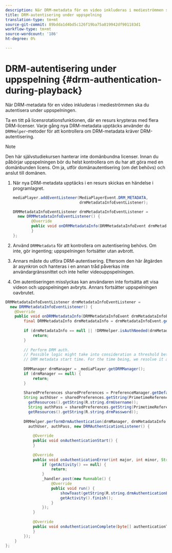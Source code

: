 ```yaml
---
description: När DRM-metadata för en video inkluderas i medieströmmen ska du autentisera under uppspelningen.
title: DRM-autentisering under uppspelning
translation-type: tm+mt
source-git-commit: 89bdda1d4bd5c126f19ba75a819942df901183d1
workflow-type: tm+mt
source-wordcount: '186'
ht-degree: 0%

---
```



# DRM-autentisering under uppspelning {#drm-authentication-during-playback}

När DRM-metadata för en video inkluderas i medieströmmen ska du autentisera under uppspelningen.

Ta en titt på licensrotationsfunktionen, där en resurs krypteras med flera DRM-licenser. Varje gång nya DRM-metadata upptäcks använder du `DRMHelper`-metoder för att kontrollera om DRM-metadata kräver DRM-autentisering.

>[!NOTE]
>
>Den här självstudiekursen hanterar inte domänbundna licenser. Innan du påbörjar uppspelningen bör du helst kontrollera om du har att göra med en domänbunden licens. Om ja, utför domänautentisering (om det behövs) och anslut till domänen.

1. När nya DRM-metadata upptäcks i en resurs skickas en händelse i programlagret.

   ```java
   mediaPlayer.addEventListener(MediaPlayerEvent.DRM_METADATA,  
                                drmMetadataInfoEventListener); 
   
   DRMMetadataInfoEventListener drmMetadataInfoEventListener =  
     new DRMMetadataInfoEventListener() { 
           @Override 
           public void onDRMMetadataInfo(DRMMetadataInfoEvent drmMetadataInfoEvent) { 
           } 
   };
   ```

1. Använd `DRMMetadata` för att kontrollera om autentisering behövs. Om inte, gör ingenting; uppspelningen fortsätter utan avbrott.
1. Annars måste du utföra DRM-autentisering. Eftersom den här åtgärden är asynkron och hanteras i en annan tråd påverkas inte användargränssnittet och inte heller videouppspelningen.
1. Om autentiseringen misslyckas kan användaren inte fortsätta att visa videon och uppspelningen avbryts. Annars fortsätter uppspelningen oavbrutet.

```java
DRMMetadataInfoEventListener drmMetadataInfoEventListener =  
  new DRMMetadataInfoEventListener() { 
    @Override 
    public void onDRMMetadataInfo(DRMMetadataInfoEvent drmMetadataInfoEvent) { 
        final DRMMetadataInfo drmMetadataInfo = drmMetadataInfoEvent.getDRMMetadataInfo(); 
 
        if (drmMetadataInfo == null || !DRMHelper.isAuthNeeded(drmMetadataInfo.getDRMMetadata())) { 
            return; 
        } 
 
        // Perform DRM auth. 
        // Possible logic might take into consideration a threshold between the current player time and the 
        // DRM metadata start time. For the time being, we resolve it as soon as we receive the DRM metadata. 
 
        DRMManager drmManager = _mediaPlayer.getDRMManager(); 
        if (drmManager == null) { 
            return; 
        } 
 
        SharedPreferences sharedPreferences = PreferenceManager.getDefaultSharedPreferences(getActivity()); 
        String authUser = sharedPreferences.getString(PrimetimeReference.SETTINGS_DRM_USERNAME,  
          getResources().getString(R.string.drmUsername)); 
          String authPass = sharedPreferences.getString(PrimetimeReference.SETTINGS_DRM_PASSWORD,  
          getResources().getString(R.string.drmPassword)); 
 
        DRMHelper.performDrmAuthentication(drmManager, drmMetadataInfo.getDRMMetadata(),  
          authUser, authPass, new DRMAuthenticationListener() { 
 
            @Override 
            public void onAuthenticationStart() { 
            } 
 
            @Override 
            public void onAuthenticationError(int major, int minor, String erroString, String serverErrorURL) { 
                if (getActivity() == null) { 
                    return; 
                } 
                _handler.post(new Runnable() { 
                    @Override 
                    public void run() { 
                        showToast(getString(R.string.drmAuthenticationError)); 
                        getActivity().finish(); 
                    } 
                }); 
            } 
 
            @Override 
            public void onAuthenticationComplete(byte[] authenticationToken) { 
            } 
        }); 
    } 
};
```

